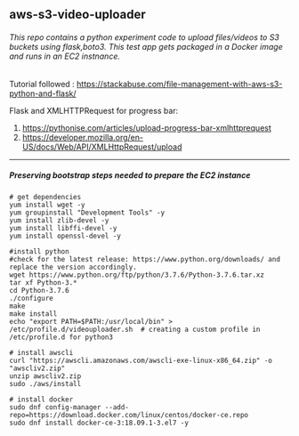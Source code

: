## aws-s3-video-uploader
###### This repo contains a python experiment code to upload files/videos to S3 buckets using flask,boto3. This test app gets packaged in a Docker image and runs in an EC2 instnance.

Tutorial followed : https://stackabuse.com/file-management-with-aws-s3-python-and-flask/

Flask and XMLHTTPRequest for progress bar: 
1. https://pythonise.com/articles/upload-progress-bar-xmlhttprequest
2. https://developer.mozilla.org/en-US/docs/Web/API/XMLHttpRequest/upload

---

##### Preserving bootstrap steps needed to prepare the EC2 instance
```
# get dependencies
yum install wget -y
yum groupinstall "Development Tools" -y
yum install zlib-devel -y
yum install libffi-devel -y
yum install openssl-devel -y

#install python
#check for the latest release: https://www.python.org/downloads/ and replace the version accordingly.
wget https://www.python.org/ftp/python/3.7.6/Python-3.7.6.tar.xz
tar xf Python-3.*
cd Python-3.7.6
./configure
make
make install
echo "export PATH=$PATH:/usr/local/bin" > /etc/profile.d/videouploader.sh  # creating a custom profile in /etc/profile.d for python3

# install awscli
curl "https://awscli.amazonaws.com/awscli-exe-linux-x86_64.zip" -o "awscliv2.zip"
unzip awscliv2.zip
sudo ./aws/install

# install docker
sudo dnf config-manager --add-repo=https://download.docker.com/linux/centos/docker-ce.repo
sudo dnf install docker-ce-3:18.09.1-3.el7 -y
```
